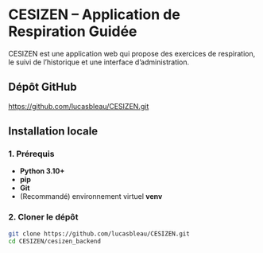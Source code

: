 # CESIZEN – Application de Respiration Guidée

CESIZEN est une application web qui propose des exercices de respiration, le suivi de l’historique et une interface d’administration.

## Dépôt GitHub
<https://github.com/lucasbleau/CESIZEN.git>

## Installation locale

### 1. Prérequis
- **Python 3.10+**
- **pip**  
- **Git**
- (Recommandé) environnement virtuel **venv**

### 2. Cloner le dépôt
```bash
git clone https://github.com/lucasbleau/CESIZEN.git
cd CESIZEN/cesizen_backend
